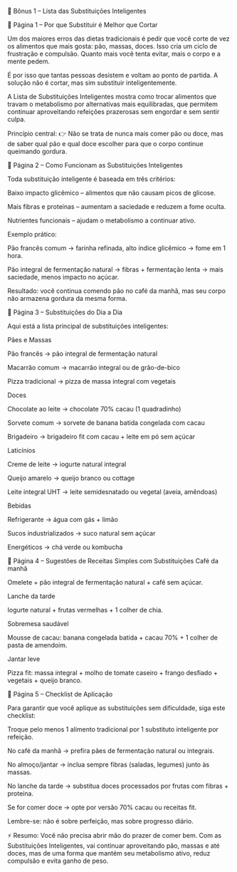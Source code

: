🎁 Bônus 1 – Lista das Substituições Inteligentes

📄 Página 1 – Por que Substituir é Melhor que Cortar

Um dos maiores erros das dietas tradicionais é pedir que você corte de vez os alimentos que mais gosta: pão, massas, doces. Isso cria um ciclo de frustração e compulsão. Quanto mais você tenta evitar, mais o corpo e a mente pedem.

É por isso que tantas pessoas desistem e voltam ao ponto de partida. A solução não é cortar, mas sim substituir inteligentemente.

A Lista de Substituições Inteligentes mostra como trocar alimentos que travam o metabolismo por alternativas mais equilibradas, que permitem continuar aproveitando refeições prazerosas sem engordar e sem sentir culpa.

Princípio central:
👉 Não se trata de nunca mais comer pão ou doce, mas de saber qual pão e qual doce escolher para que o corpo continue queimando gordura.

📄 Página 2 – Como Funcionam as Substituições Inteligentes

Toda substituição inteligente é baseada em três critérios:

Baixo impacto glicêmico – alimentos que não causam picos de glicose.

Mais fibras e proteínas – aumentam a saciedade e reduzem a fome oculta.

Nutrientes funcionais – ajudam o metabolismo a continuar ativo.

Exemplo prático:

Pão francês comum → farinha refinada, alto índice glicêmico → fome em 1 hora.

Pão integral de fermentação natural → fibras + fermentação lenta → mais saciedade, menos impacto no açúcar.

Resultado: você continua comendo pão no café da manhã, mas seu corpo não armazena gordura da mesma forma.

📄 Página 3 – Substituições do Dia a Dia

Aqui está a lista principal de substituições inteligentes:

Pães e Massas

Pão francês → pão integral de fermentação natural

Macarrão comum → macarrão integral ou de grão-de-bico

Pizza tradicional → pizza de massa integral com vegetais

Doces

Chocolate ao leite → chocolate 70% cacau (1 quadradinho)

Sorvete comum → sorvete de banana batida congelada com cacau

Brigadeiro → brigadeiro fit com cacau + leite em pó sem açúcar

Laticínios

Creme de leite → iogurte natural integral

Queijo amarelo → queijo branco ou cottage

Leite integral UHT → leite semidesnatado ou vegetal (aveia, amêndoas)

Bebidas

Refrigerante → água com gás + limão

Sucos industrializados → suco natural sem açúcar

Energéticos → chá verde ou kombucha

📄 Página 4 – Sugestões de Receitas Simples com Substituições
Café da manhã

Omelete + pão integral de fermentação natural + café sem açúcar.

Lanche da tarde

Iogurte natural + frutas vermelhas + 1 colher de chia.

Sobremesa saudável

Mousse de cacau: banana congelada batida + cacau 70% + 1 colher de pasta de amendoim.

Jantar leve

Pizza fit: massa integral + molho de tomate caseiro + frango desfiado + vegetais + queijo branco.

📄 Página 5 – Checklist de Aplicação

Para garantir que você aplique as substituições sem dificuldade, siga este checklist:

 Troque pelo menos 1 alimento tradicional por 1 substituto inteligente por refeição.

 No café da manhã → prefira pães de fermentação natural ou integrais.

 No almoço/jantar → inclua sempre fibras (saladas, legumes) junto às massas.

 No lanche da tarde → substitua doces processados por frutas com fibras + proteína.

 Se for comer doce → opte por versão 70% cacau ou receitas fit.

 Lembre-se: não é sobre perfeição, mas sobre progresso diário.

⚡ Resumo:
Você não precisa abrir mão do prazer de comer bem. Com as Substituições Inteligentes, vai continuar aproveitando pão, massas e até doces, mas de uma forma que mantém seu metabolismo ativo, reduz compulsão e evita ganho de peso.